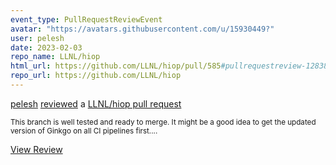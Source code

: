 ```yaml
---
event_type: PullRequestReviewEvent
avatar: "https://avatars.githubusercontent.com/u/15930449?"
user: pelesh
date: 2023-02-03
repo_name: LLNL/hiop
html_url: https://github.com/LLNL/hiop/pull/585#pullrequestreview-1283877069
repo_url: https://github.com/LLNL/hiop
---
```


<a href='https://github.com/pelesh' target='_blank'>pelesh</a> <a href='https://github.com/LLNL/hiop/pull/585#pullrequestreview-1283877069' target='_blank'>reviewed</a> a <a href='https://github.com/LLNL/hiop/pull/585' target='_blank'>LLNL/hiop pull request</a>

<small>This branch is well tested and ready to merge. It might be a good idea to get the updated version of Ginkgo on all CI pipelines first....</small>

<a href='https://github.com/LLNL/hiop/pull/585#pullrequestreview-1283877069' target='_blank'>View Review</a>